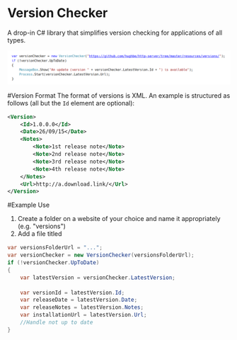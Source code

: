 # Version Checker
A drop-in C# library that simplifies version checking for applications of all types.

![alt text](https://github.com/hughbe/version-checker/blob/master/resources/screenshots/1.png "Screenshot 1")

#Version Format
The format of versions is XML. An example is structured as follows (all but the `Id` element are optional):
```xml
<Version>
	<Id>1.0.0.0</Id>
	<Date>26/09/15</Date>
	<Notes>
		<Note>1st release note</Note>
		<Note>2nd release note</Note>
		<Note>3rd release note</Note>
		<Note>4th release note</Note>
	</Notes>
	<Url>http://a.download.link/</Url>
</Version>
```

#Example Use
1. Create a folder on a website of your choice and name it appropriately (e.g. "versions")
2. Add a file titled 
```csharp
var versionsFolderUrl = "...";
var versionChecker = new VersionChecker(versionsFolderUrl);
if (!versionChecker.UpToDate)
{
	var latestVersion = versionChecker.LatestVersion;

	var versionId = latestVersion.Id;
	var releaseDate = latestVersion.Date;
	var releaseNotes = latestVersion.Notes;
	var installationUrl = latestVersion.Url;
	//Handle not up to date
}
```